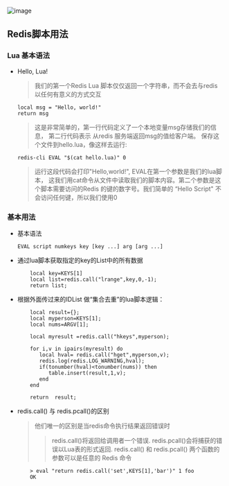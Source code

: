 ![image](https://github.com/Tinywan/Lua/blob/master/Images/lua.jpg)
## Redis脚本用法
### Lua 基本语法
*   Hello, Lua!

    > 我们的第一个Redis Lua 脚本仅仅返回一个字符串，而不会去与redis 以任何有意义的方式交互   

    ```
    local msg = "Hello, world!"
    return msg
    ```

    > 这是非常简单的，第一行代码定义了一个本地变量msg存储我们的信息， 第二行代码表示 从redis 服务端返回msg的值给客户端。 保存这个文件到hello.lua，像这样去运行: 
    
    ```
    redis-cli EVAL "$(cat hello.lua)" 0
    ```
    
    > 运行这段代码会打印"Hello,world!", EVAL在第一个参数是我们的lua脚本， 这我们用cat命令从文件中读取我们的脚本内容。第二个参数是这个脚本需要访问的Redis 的键的数字号。我们简单的 “Hello Script" 不会访问任何键，所以我们使用0

### 基本用法
*  基本语法   
    ```
    EVAL script numkeys key [key ...] arg [arg ...]
    ```
*  通过lua脚本获取指定的key的List中的所有数据 
    
    ```
        local key=KEYS[1]
        local list=redis.call("lrange",key,0,-1);
        return list;
    ```
*  根据外面传过来的IDList 做“集合去重”的lua脚本逻辑：     
     ```
         local result={};
         local myperson=KEYS[1];
         local nums=ARGV[1];
         
         local myresult =redis.call("hkeys",myperson);
         
         for i,v in ipairs(myresult) do
            local hval= redis.call("hget",myperson,v);
            redis.log(redis.LOG_WARNING,hval);
            if(tonumber(hval)<tonumber(nums)) then
               table.insert(result,1,v);
            end
         end
         
         return  result;
     ```
*  redis.call() 与 redis.pcall()的区别  
   > 他们唯一的区别是当redis命令执行结果返回错误时
   >> redis.call()将返回给调用者一个错误.
   >> redis.pcall()会将捕获的错误以Lua表的形式返回.
   >>redis.call() 和 redis.pcall() 两个函数的参数可以是任意的 Redis 命令
    
    ```
        > eval "return redis.call('set',KEYS[1],'bar')" 1 foo
        OK
    ```   

    
